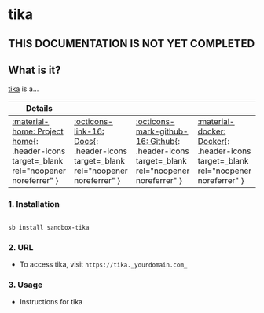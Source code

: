 # tika

## THIS DOCUMENTATION IS NOT YET COMPLETED

## What is it?

[tika](https://tika.url) is a...

| Details     |             |             |             |
|-------------|-------------|-------------|-------------|
| [:material-home: Project home](https://tika.url){: .header-icons target=_blank rel="noopener noreferrer" } | [:octicons-link-16: Docs](https://tika.docs.url){: .header-icons target=_blank rel="noopener noreferrer" } | [:octicons-mark-github-16: Github](https://github.com/tika/tika){: .header-icons target=_blank rel="noopener noreferrer" } | [:material-docker: Docker](https://hub.docker.com/r/tika/tika){: .header-icons target=_blank rel="noopener noreferrer" }|

### 1. Installation

``` shell

sb install sandbox-tika

```

### 2. URL

- To access tika, visit `https://tika._yourdomain.com_`

### 3. Usage

- Instructions for tika
